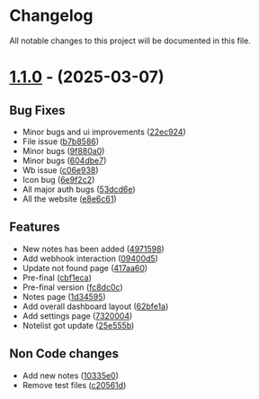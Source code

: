 # Changelog

All notable changes to this project will be documented in this file.

# [1.1.0](https://github.com/nsgpriyanshu/notease/tree/1.1.0) - (2025-03-07)

## Bug Fixes

- Minor bugs and ui improvements ([22ec924](https://github.com/nsgpriyanshu/notease/commit/22ec924cac3ba01e207be5ff27c046f06ef4c058))
- File issue ([b7b8586](https://github.com/nsgpriyanshu/notease/commit/b7b85862c2739ae3cef1045d822fd84f5b53519a))
- Minor bugs ([9f880a0](https://github.com/nsgpriyanshu/notease/commit/9f880a0bcf300699b77add661dd75b9f55f83ffb))
- Minor bugs ([604dbe7](https://github.com/nsgpriyanshu/notease/commit/604dbe799a7014ea4b3fd27dbd3606fe283407ae))
- Wb issue ([c06e938](https://github.com/nsgpriyanshu/notease/commit/c06e9383c95ca81e493df41b3ec53107d8cc3caa))
- Icon bug ([6e9f2c2](https://github.com/nsgpriyanshu/notease/commit/6e9f2c2920366fbe8bc2990195e8a5906546f458))
- All major auth bugs ([53dcd6e](https://github.com/nsgpriyanshu/notease/commit/53dcd6e4fb028cb2bd48704fe6177abe7d74a8b3))
- All the website ([e8e6c61](https://github.com/nsgpriyanshu/notease/commit/e8e6c6128052ab28998d451e8bfa2f8de2c1e895))

## Features

- New notes has been added ([4971598](https://github.com/nsgpriyanshu/notease/commit/497159889ab7ca09ec53a6516bd6d58cceb3d738))
- Add webhook interaction ([09400d5](https://github.com/nsgpriyanshu/notease/commit/09400d5ba31b31f3e16f4d44925f2759c1e5d0c6))
- Update not found page ([417aa60](https://github.com/nsgpriyanshu/notease/commit/417aa60569a46c1b262a9e3f6dbfce54af9081ad))
- Pre-final ([cbf1eca](https://github.com/nsgpriyanshu/notease/commit/cbf1eca407b81545b9b169b41d221f9bfaf553fd))
- Pre-final version ([fc8dc0c](https://github.com/nsgpriyanshu/notease/commit/fc8dc0cdd3966d993c4116d8fd0ff73300923101))
- Notes page ([1d34595](https://github.com/nsgpriyanshu/notease/commit/1d345952f7b86c2b34936db274fce0e3e58490cd))
- Add overall dashboard layout ([62bfe1a](https://github.com/nsgpriyanshu/notease/commit/62bfe1ab17089cb9262a8d43ca1f43326757f7dd))
- Add settings page ([7320004](https://github.com/nsgpriyanshu/notease/commit/73200041d5a78520dd5d491efb51fbdf37a37e0b))
- Notelist got update ([25e555b](https://github.com/nsgpriyanshu/notease/commit/25e555bf918224443aace538802fd5bf48019713))

## Non Code changes

- Add new notes ([10335e0](https://github.com/nsgpriyanshu/notease/commit/10335e03e181295ec5dfe734fb7efcf8120631a2))
- Remove test files ([c20561d](https://github.com/nsgpriyanshu/notease/commit/c20561d6bea96a0508803dc86334d3b5a7343e68))
